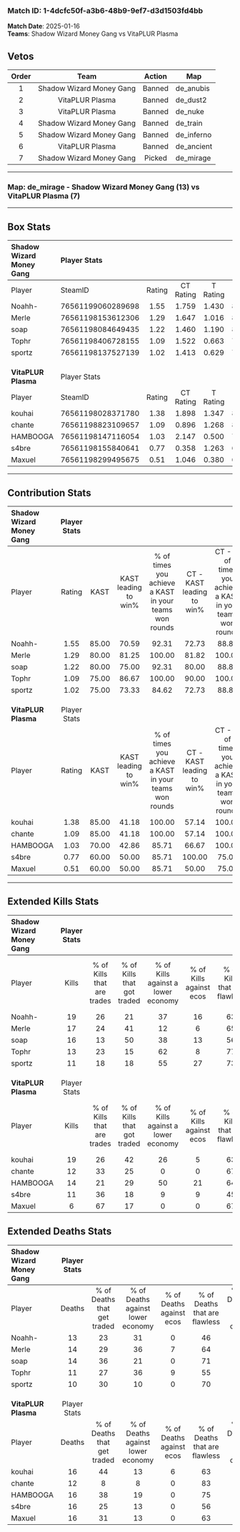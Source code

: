 ### Match ID: 1-4dcfc50f-a3b6-48b9-9ef7-d3d1503fd4bb  
**Match Date**: 2025-01-16  
**Teams**: Shadow Wizard Money Gang vs VitaPLUR Plasma  

## Vetos  

| Order | Team | Action | Map |
| :---: | :--: | :----: | --- |
| 1 | Shadow Wizard Money Gang | Banned | de_anubis |
| 2 | VitaPLUR Plasma | Banned | de_dust2 |
| 3 | VitaPLUR Plasma | Banned | de_nuke |
| 4 | Shadow Wizard Money Gang | Banned | de_train |
| 5 | Shadow Wizard Money Gang | Banned | de_inferno |
| 6 | VitaPLUR Plasma | Banned | de_ancient |
| 7 | Shadow Wizard Money Gang | Picked | de_mirage |

---  

### **Map**: de_mirage - Shadow Wizard Money Gang (13) vs VitaPLUR Plasma (7)  
---  

## Box Stats  

| **Shadow Wizard Money Gang** | Player Stats      |        |           |          |       |       |       |         |        |      |     |
| :- | :- | :-: | :-: | :-: | :-: | :-: | :-: | :-: | :-: | :-: | :-: |
| Player                       | SteamID           | Rating | CT Rating | T Rating | KAST  |  ADR  | Kills | Assists | Deaths | K/D  | HS% |
| Noahh-                       | 76561199060289698 |  1.55  |   1.759   |  1.430   | 85.00 | 109.6 |  19   |    8    |   13   | 1.46 | 57  |
| Merle                        | 76561198153612306 |  1.29  |   1.647   |  1.016   | 80.00 | 81.6  |  17   |    4    |   14   | 1.21 | 58  |
| soap                         | 76561198084649435 |  1.22  |   1.460   |  1.190   | 80.00 | 74.9  |  16   |    3    |   14   | 1.14 | 68  |
| Tophr                        | 76561198406728155 |  1.09  |   1.522   |  0.663   | 75.00 | 63.1  |  13   |    3    |   11   | 1.18 | 30  |
| sportz                       | 76561198137527139 |  1.02  |   1.413   |  0.629   | 75.00 | 58.3  |  11   |    3    |   10   | 1.10 | 36  |
|                              |                   |        |           |          |       |       |       |         |        |      |     |
|                              |                   |        |           |          |       |       |       |         |        |      |     |
|                              |                   |        |           |          |       |       |       |         |        |      |     |
| **VitaPLUR Plasma**          | Player Stats      |        |           |          |       |       |       |         |        |      |     |
| Player                       | SteamID           | Rating | CT Rating | T Rating | KAST  |  ADR  | Kills | Assists | Deaths | K/D  | HS% |
| kouhai                       | 76561198028371780 |  1.38  |   1.898   |  1.347   | 85.00 | 90.4  |  19   |    3    |   16   | 1.19 | 63  |
| chante                       | 76561198823109657 |  1.09  |   0.896   |  1.268   | 85.00 | 60.0  |  12   |    4    |   12   | 1.00 | 66  |
| HAMBOOGA                     | 76561198147116054 |  1.03  |   2.147   |  0.500   | 70.00 | 79.6  |  14   |    4    |   16   | 0.88 | 64  |
| s4bre                        | 76561198155840641 |  0.77  |   0.358   |  1.263   | 60.00 | 67.1  |  11   |    2    |   16   | 0.69 | 27  |
| Maxuel                       | 76561198299495675 |  0.51  |   1.046   |  0.380   | 60.00 | 48.7  |   6   |    5    |   16   | 0.38 | 83  |
---  

## Contribution Stats  

| **Shadow Wizard Money Gang** | Player Stats |       |                      |                                                        |                           |                                                             |                          |                                                            |
| :- | :-: | :-: | :-: | :-: | :-: | :-: | :-: | :-: |
| Player                       |    Rating    | KAST  | KAST leading to win% | % of times you achieve a KAST in your teams won rounds | CT - KAST leading to win% | CT - % of times you achieve a KAST in your teams won rounds | T - KAST leading to win% | T - % of times you achieve a KAST in your teams won rounds |
| Noahh-                       |     1.55     | 85.00 |        70.59         |                         92.31                          |           72.73           |                            88.89                            |          66.67           |                           100.00                           |
| Merle                        |     1.29     | 80.00 |        81.25         |                         100.00                         |           81.82           |                           100.00                            |          80.00           |                           100.00                           |
| soap                         |     1.22     | 80.00 |        75.00         |                         92.31                          |           80.00           |                            88.89                            |          66.67           |                           100.00                           |
| Tophr                        |     1.09     | 75.00 |        86.67         |                         100.00                         |           90.00           |                           100.00                            |          80.00           |                           100.00                           |
| sportz                       |     1.02     | 75.00 |        73.33         |                         84.62                          |           72.73           |                            88.89                            |          75.00           |                           75.00                            |
|                              |              |       |                      |                                                        |                           |                                                             |                          |                                                            |
|                              |              |       |                      |                                                        |                           |                                                             |                          |                                                            |
|                              |              |       |                      |                                                        |                           |                                                             |                          |                                                            |
| **VitaPLUR Plasma**          | Player Stats |       |                      |                                                        |                           |                                                             |                          |                                                            |
| Player                       |    Rating    | KAST  | KAST leading to win% | % of times you achieve a KAST in your teams won rounds | CT - KAST leading to win% | CT - % of times you achieve a KAST in your teams won rounds | T - KAST leading to win% | T - % of times you achieve a KAST in your teams won rounds |
| kouhai                       |     1.38     | 85.00 |        41.18         |                         100.00                         |           57.14           |                           100.00                            |          30.00           |                           100.00                           |
| chante                       |     1.09     | 85.00 |        41.18         |                         100.00                         |           57.14           |                           100.00                            |          30.00           |                           100.00                           |
| HAMBOOGA                     |     1.03     | 70.00 |        42.86         |                         85.71                          |           66.67           |                           100.00                            |          25.00           |                           66.67                            |
| s4bre                        |     0.77     | 60.00 |        50.00         |                         85.71                          |          100.00           |                            75.00                            |          33.33           |                           100.00                           |
| Maxuel                       |     0.51     | 60.00 |        50.00         |                         85.71                          |           50.00           |                            75.00                            |          50.00           |                           100.00                           |
---  

## Extended Kills Stats  

| **Shadow Wizard Money Gang** | Player Stats |                            |                            |                                    |                         |                              |                                 |                                       |                    |           |
| :- | :-: | :-: | :-: | :-: | :-: | :-: | :-: | :-: | :-: | :-: |
| Player                       |    Kills     | % of Kills that are trades | % of Kills that got traded | % of Kills against a lower economy | % of Kills against ecos | % of Kills that are flawless | % of Kills that are close duels | % of Kills that are assisted by flash | Pistol Round Kills | AWP Kills |
| Noahh-                       |      19      |             26             |             21             |                 37                 |           16            |              63              |                5                |                   5                   |         0          |     1     |
| Merle                        |      17      |             24             |             41             |                 12                 |            6            |              65              |                6                |                   0                   |         0          |     1     |
| soap                         |      16      |             13             |             50             |                 38                 |           13            |              56              |                6                |                   0                   |         0          |     1     |
| Tophr                        |      13      |             23             |             15             |                 62                 |            8            |              77              |                8                |                   0                   |         0          |     1     |
| sportz                       |      11      |             18             |             18             |                 55                 |           27            |              73              |                0                |                   0                   |         6          |     2     |
|                              |              |                            |                            |                                    |                         |                              |                                 |                                       |                    |           |
|                              |              |                            |                            |                                    |                         |                              |                                 |                                       |                    |           |
|                              |              |                            |                            |                                    |                         |                              |                                 |                                       |                    |           |
| **VitaPLUR Plasma**          | Player Stats |                            |                            |                                    |                         |                              |                                 |                                       |                    |           |
| Player                       |    Kills     | % of Kills that are trades | % of Kills that got traded | % of Kills against a lower economy | % of Kills against ecos | % of Kills that are flawless | % of Kills that are close duels | % of Kills that are assisted by flash | Pistol Round Kills | AWP Kills |
| kouhai                       |      19      |             26             |             42             |                 26                 |            5            |              63              |                0                |                   5                   |         0          |     1     |
| chante                       |      12      |             33             |             25             |                 0                  |            0            |              67              |               17                |                   0                   |         0          |     3     |
| HAMBOOGA                     |      14      |             21             |             29             |                 50                 |           21            |              64              |                7                |                   0                   |         0          |     2     |
| s4bre                        |      11      |             36             |             18             |                 9                  |            9            |              45              |                9                |                   9                   |         3          |     0     |
| Maxuel                       |      6       |             67             |             17             |                 0                  |            0            |              67              |                0                |                   0                   |         0          |     2     |
## Extended Deaths Stats  

| **Shadow Wizard Money Gang** | Player Stats |                             |                                   |                          |                               |                            |                           |               |
| :- | :-: | :-: | :-: | :-: | :-: | :-: | :-: | :-: |
| Player                       |    Deaths    | % of Deaths that get traded | % of Deaths against lower economy | % of Deaths against ecos | % of Deaths that are flawless | % of Deaths that are close | % of Deaths while blinded | Deaths to AWP |
| Noahh-                       |      13      |             23              |                31                 |            0             |              46               |             8              |             0             |       1       |
| Merle                        |      14      |             29              |                36                 |            7             |              64               |             0              |            14             |       1       |
| soap                         |      14      |             36              |                21                 |            0             |              71               |             7              |             0             |       0       |
| Tophr                        |      11      |             27              |                36                 |            9             |              55               |             18             |             0             |       1       |
| sportz                       |      10      |             30              |                10                 |            0             |              70               |             0              |             0             |       0       |
|                              |              |                             |                                   |                          |                               |                            |                           |               |
|                              |              |                             |                                   |                          |                               |                            |                           |               |
|                              |              |                             |                                   |                          |                               |                            |                           |               |
| **VitaPLUR Plasma**          | Player Stats |                             |                                   |                          |                               |                            |                           |               |
| Player                       |    Deaths    | % of Deaths that get traded | % of Deaths against lower economy | % of Deaths against ecos | % of Deaths that are flawless | % of Deaths that are close | % of Deaths while blinded | Deaths to AWP |
| kouhai                       |      16      |             44              |                13                 |            6             |              63               |             0              |             6             |       1       |
| chante                       |      12      |              8              |                 8                 |            0             |              83               |             0              |             0             |       1       |
| HAMBOOGA                     |      16      |             38              |                19                 |            0             |              75               |             13             |             0             |       2       |
| s4bre                        |      16      |             25              |                13                 |            0             |              56               |             6              |             0             |       2       |
| Maxuel                       |      16      |             31              |                13                 |            0             |              63               |             6              |             0             |       0       |
